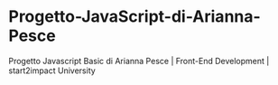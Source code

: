 # Progetto-JavaScript-di-Arianna-Pesce
Progetto Javascript Basic di Arianna Pesce | Front-End Development | start2impact University
